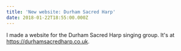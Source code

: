 ```yaml
---
title: 'New website: Durham Sacred Harp'
date: 2018-01-22T18:55:00.000Z
---
```

I made a website for the Durham Sacred Harp singing group. It's at <https://durhamsacredharp.co.uk>.
